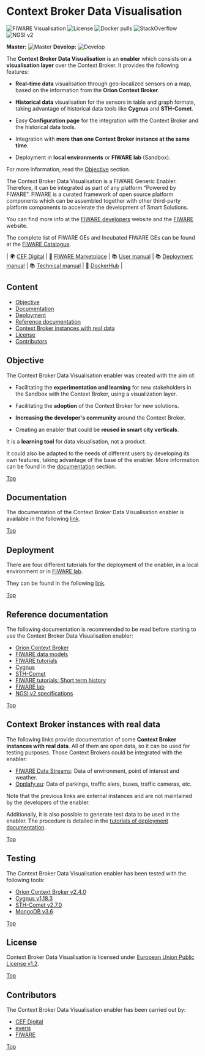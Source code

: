 # Context Broker Data Visualisation

![FIWARE Visualisation](https://nexus.lab.fiware.org/repository/raw/public/badges/chapters/visualization.svg)
![License](https://img.shields.io/github/license/ConnectingEurope/Context-Broker-Data-Visualisation)
![Docker pulls](https://img.shields.io/docker/pulls/cbenablereveris/cb-data-visualisation-enabler)
![StackOverflow](https://nexus.lab.fiware.org/repository/raw/public/badges/stackoverflow/orion.svg)
![NGSI v2](https://nexus.lab.fiware.org/repository/raw/public/badges/specifications/ngsiv2.svg)

**Master:** ![Master](https://github.com/ConnectingEurope/Context-Broker-Data-Visualisation/workflows/Docker%20Image%20CI/badge.svg) **Develop:** ![Develop](https://github.com/ConnectingEurope/Context-Broker-Data-Visualisation/workflows/Docker%20Image%20CI/badge.svg?branch=develop)

The **Context Broker Data Visualisation** is an **enabler** which consists on a **visualisation layer** over the Context Broker. It provides the following features:

- **Real-time data** visualisation through geo-localized sensors on a map, based on the information from the **Orion Context Broker**.

- **Historical data** visualisation for the sensors in table and graph formats, taking advantage of historical data tools like **Cygnus** and **STH-Comet**.

- Easy **Configuration page** for the integration with the Context Broker and the historical data tools.

- Integration with **more than one Context Broker instance at the same time**.

- Deployment in **local environments** or **FIWARE lab** (Sandbox).

For more information, read the [Objective](#objective) section.

The Context Broker Data Visualisation is a FIWARE Generic Enabler. Therefore, it can be integrated as part of any platform “Powered by FIWARE”. FIWARE is a curated framework of open source platform components which can be assembled together with other third-party platform components to accelerate the development of Smart Solutions.

You can find more info at the [FIWARE developers](https://developers.fiware.org/) website and the [FIWARE](https://fiware.org/) website.

The complete list of FIWARE GEs and Incubated FIWARE GEs can be found at the [FIWARE Catalogue](https://catalogue.fiware.org/).

| :earth_africa: [CEF Digital](https://ec.europa.eu/cefdigital/wiki/display/CEFDIGITAL/Services+Context+Broker) | :briefcase: [FIWARE Marketplace](https://marketplace.fiware.org/pages/solutions/a175375c8a026c391cb775c6) | :books: [User manual](doc/user/index.md) | :books: [Deployment manual](doc/tutorials/index.md) | :books: [Technical manual](doc/technical/index.md) | :whale: [DockerHub](https://hub.docker.com/u/cbenablereveris) |

## Content

- [Objective](#objective)
- [Documentation](#documentation)
- [Deployment](#deployment)
- [Reference documentation](#reference-documentation)
- [Context Broker instances with real data](#context-broker-instances-with-real-data)
- [License](#license)
- [Contributors](#contributors)

## Objective

The Context Broker Data Visualisation enabler was created with the aim of:

- Facilitating the **experimentation and learning** for new stakeholders in the Sandbox with the Context Broker, using a visualization layer.

- Facilitating the **adoption** of the Context Broker for new solutions.

- **Increasing the developer's community** around the Context Broker.

- Creating an enabler that could be **reused in smart city verticals**.

It is a **learning tool** for data visualisation, not a product.

It could also be adapted to the needs of different users by developing its own features, taking advantage of the base of the enabler. More information can be found in the [documentation](#documentation) section.

[Top](#context-broker-data-visualisation)

## Documentation

The documentation of the Context Broker Data Visualisation enabler is available in the following [link](doc/index.md).

[Top](#context-broker-data-visualisation)

## Deployment

There are four different tutorials for the deployment of the enabler, in a local environment or in [FIWARE lab](https://www.fiware.org/developers/fiware-lab/).

They can be found in the following [link](doc/tutorials/index.md).

[Top](#context-broker-data-visualisation)

## Reference documentation

The following documentation is recommended to be read before starting to use the Context Broker Data Visualisation enabler:

- [Orion Context Broker](https://fiware-orion.readthedocs.io/en/2.4.0/)
- [FIWARE data models](https://www.fiware.org/developers/data-models/)
- [FIWARE tutorials](https://github.com/FIWARE/tutorials.Step-by-Step)
- [Cygnus](https://fiware-cygnus.readthedocs.io/en/1.18.3/)
- [STH-Comet](https://fiware-sth-comet.readthedocs.io/en/latest/)
- [FIWARE tutorials: Short term history](https://github.com/FIWARE/tutorials.Short-Term-History)
- [FIWARE lab](https://www.fiware.org/developers/fiware-lab/)
- [NGSI v2 specifications](http://fiware.github.io/specifications/ngsiv2/stable/)

[Top](#context-broker-data-visualisation)

## Context Broker instances with real data

The following links provide documentation of some **Context Broker instances with real data**. All of them are open data, so it can be used for testing purposes. Those Context Brokers could be integrated with the enabler:

- [FIWARE Data Streams](https://documenter.getpostman.com/view/3940441/RznEMKdr?version=latest): Data of environment, point of interest and weather.
- [Opplafy.eu](https://data.opplafy.eu/dataset): Data of parkings, traffic alers, buses, traffic cameras, etc.

Note that the previous links are external instances and are not maintained by the developers of the enabler.

Additionally, it is also possible to generate test data to be used in the enabler. The procedure is detailed in the [tutorials of deployment documentation](doc/tutorials/index.md).

[Top](#context-broker-data-visualisation)

## Testing

The Context Broker Data Visualisation enabler has been tested with the following tools:

- [Orion Context Broker v2.4.0](https://github.com/telefonicaid/fiware-orion/tree/2.4.0)
- [Cygnus v1.18.3](https://github.com/telefonicaid/fiware-cygnus/tree/1.18.3)
- [STH-Comet v2.7.0](https://github.com/telefonicaid/fiware-sth-comet/tree/2.7.0)
- [MongoDB v3.6](https://github.com/mongodb/mongo/tree/r3.6.0)

[Top](#context-broker-data-visualisation)

## License

Context Broker Data Visualisation is licensed under [European Union Public License v1.2](LICENSE).

[Top](#context-broker-data-visualisation)

## Contributors

The Context Broker Data Visualisation enabler has been carried out by:

- [CEF Digital](https://ec.europa.eu/cefdigital/wiki/display/CEFDIGITAL/CEF+Digital+Home)
- [everis](https://www.everis.com/)
- [FIWARE](https://www.fiware.org/)

[Top](#context-broker-data-visualisation)
